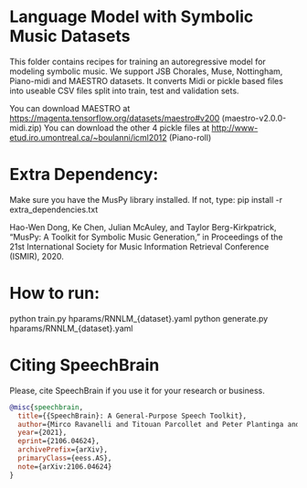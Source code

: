 # Language Model with Symbolic Music Datasets
This folder contains recipes for training an autoregressive model for modeling symbolic music. We support JSB Chorales, Muse, Nottingham, Piano-midi and MAESTRO datasets.
It converts Midi or pickle based files into useable CSV files split into train, test and validation sets.

You can download MAESTRO at https://magenta.tensorflow.org/datasets/maestro#v200 (maestro-v2.0.0-midi.zip)
You can download the other 4 pickle files at http://www-etud.iro.umontreal.ca/~boulanni/icml2012 (Piano-roll)

# Extra Dependency:
Make sure you have the MusPy library installed. If not, type:
pip install -r extra_dependencies.txt

Hao-Wen Dong, Ke Chen, Julian McAuley, and Taylor Berg-Kirkpatrick, “MusPy: A Toolkit for Symbolic Music Generation,” in Proceedings of the 21st International Society for Music Information Retrieval Conference (ISMIR), 2020.

# How to run:
python train.py hparams/RNNLM_{dataset}.yaml
python generate.py hparams/RNNLM_{dataset}.yaml

# **Citing SpeechBrain**
Please, cite SpeechBrain if you use it for your research or business.

```bibtex
@misc{speechbrain,
  title={{SpeechBrain}: A General-Purpose Speech Toolkit},
  author={Mirco Ravanelli and Titouan Parcollet and Peter Plantinga and Aku Rouhe and Samuele Cornell and Loren Lugosch and Cem Subakan and Nauman Dawalatabad and Abdelwahab Heba and Jianyuan Zhong and Ju-Chieh Chou and Sung-Lin Yeh and Szu-Wei Fu and Chien-Feng Liao and Elena Rastorgueva and François Grondin and William Aris and Hwidong Na and Yan Gao and Renato De Mori and Yoshua Bengio},
  year={2021},
  eprint={2106.04624},
  archivePrefix={arXiv},
  primaryClass={eess.AS},
  note={arXiv:2106.04624}
}
```
